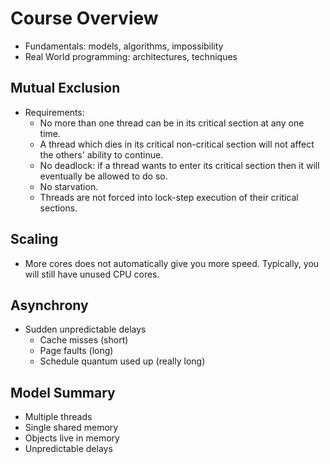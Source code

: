 # Course Overview

- Fundamentals: models, algorithms, impossibility
- Real World programming: architectures, techniques

## Mutual Exclusion

- Requirements:
  - No more than one thread can be in its critical section at any one time.
  - A thread which dies in its critical non-critical section will not affect the
    others' ability to continue.
  - No deadlock: if a thread wants to enter its critical section then it will
    eventually be allowed to do so.
  - No starvation.
  - Threads are not forced into lock-step execution of their critical sections.

## Scaling

- More cores does not automatically give you more speed. Typically, you will
  still have unused CPU cores.

## Asynchrony

- Sudden unpredictable delays
  - Cache misses (short)
  - Page faults (long)
  - Schedule quantum used up (really long)

## Model Summary

- Multiple threads
- Single shared memory
- Objects live in memory
- Unpredictable delays

